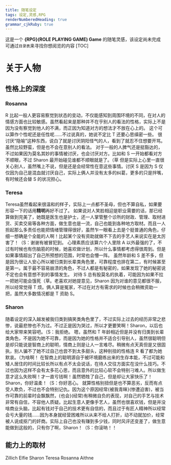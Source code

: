 ```yaml
---
title: 随笔设定
tags: 设定,灵感,RPG
renderNumberedHeading: true
grammar_cjkRuby: true
---
```



这是一个 **{RPG}(ROLE PLAYING GAME) Game** 的随笔灵感，该设定尚未完成
可通过`目录表`来寻找你想阅览的内容
[TOC]

# 关于人物

## 性格上的深度

### Rosanna
R 比起一般人更容易察觉到状态的变动，不仅能感知到周围环境的不同，在对人的情感方面也比较敏感。虽然看起来是那种并不在乎别人的看法的性格，实际上不是因为没有察觉到他人的不满，而正因为知道对方的想法才不放在心上的。
这个可以算作个性呢还是任性呢……不过说真的，她说不定比 T 还要心思缜密一些。
很讨厌“隐喻”这种东西，说白了就是讨厌阴阳怪气的人，看到了就忍不住想要开骂。虽然比较野蛮，但是也不会在意别人的看法。
对于一般的人脾气还是挺豁达的，不过如果因为莫名其妙的事情被讨厌，也会讨厌对方。比如和 S 一开始都看对方不顺眼，不过 Sharon 最开始碰见谁都不顺眼就是了。（草
但是实际上心里一直很关心别人，虽然嘴上不说，但是还是会经常性在意这些事情。讨厌 S 是因为 S 仅仅因为自己是混血就讨厌自己，实际上俩人并没有太多的纠葛，更多的只是拌嘴，有时候还会替 S 的状况担心。

### Teresa
Teresa虽然看起来很温和的样子，实际上一点都不圣母，但也不算自私，如果要形容一下的话用**精明**再好不过了。
如果说对人笑脸相迎是职业需要的话，那已经算做到完美了，她既是医生也是护士，还一人掌管整个诊所的财政、管理、取材进货、买卖交易等各种方面，做生意也是一流，自己也能到各种地方取材。而且一人担起那么多责任也能把情绪管理得很好，虽然乍一眼看上去是个挺普通的角色，仔细一想确是个全能的人啊！比起某个没有资助就做不下去的手艺人来说实在是太厉害了！（S：谢谢有被冒犯到。
心理素质应该算六个人里除 A 以外最强的了，不过有时候也有伤脑筋的时候，她喜欢做计划，所以什么事情都考虑得很周到。但是如果事情超出了自己所预想的范围，时常也会懵一阵。
虽然年龄和 S 差不多，但是因为很让人安心所以被归类到长辈类角色里，可靠程度也排在第二，有时候甚至是第一。属于最不容易崩溃的角色，不过人都是有秘密的，如果发现了她的秘密说不定也会有意想不到的事情发生。
对待 S 总有股莫名的执着，可能因为如果不拉一把她可能会饿死（草。老喜欢对她提意见，Sharon 因为对谁的意见都很不服，所以经常觉得 T 烦。俩人算是冤家，不过在对方有需求的时候也会稍微资助一把，虽然大多数情况都是 T 资助 S。

### Sharon
随着设定的深入越发被我归类到搞笑类角色里了，不过实际上过去的经历非常之悲惨，说最悲惨也不为过。不过正是因为哭过，所以才更要笑啊！Sharon，以后也给大家带来笑容吧。（S：我拒绝。
嗯，虽然和 T 年龄相近但是并没有归类到长辈类角色，不是因为她不可靠，而是因为她的性格并不适合引导别人，虽然很聪明但是却只能说是智商上的聪明，情商上则是让人一言难尽。稍微有点天真但是又很固执，别人骗不了她不过自己也尝不到太多甜头，这种别扭的性格连 R 看了都为她默哀。（为啥啊！
在智商上的聪明源自于被环境磨练出来的生存本能，不过可能和矮人居住的时间比较长所以有点不太会说话，在待人交往方面实在没什么技巧。不过也因为这样不会有太多花心思，而且意外的比较心软不会特别刁难人。所以做生意才这么失败啊！才一直亏钱啊！虽然牺牲了自己，但是却让大家快乐了！Sharon，你好温柔！（S：你好恶心。
就算性格别扭但是也不算恶劣，反而有点受人欺负，不过也不会特别记仇。因为这个原因经常{被我青睐}(惨遭迫害)，被当作可靠的前辈时会飘飘然，{也会}(经常)有稍微自负的表现，对自己的手艺与技术非常有自信，不容他人质疑。比起生意人更像手艺人，虽然也很喜欢钱，但是并没啥商业头脑，比起有钱对于自己的技术更有自信的，而且过于有匠人精神所以经常会亏大量的钱……因为本身就经营困难所以从来不给人打折，动不动就加价，经常被人说成抠门的奸商。实际上自己也没有赚到多少钱，同时风评还变差了，做生意能做到这般的，只有你了啊，Sharon！（S：你滚呐！！

## 能力上的取材
Zillich
Elfie
Sharon
Teresa
Rosanna
Aithne
